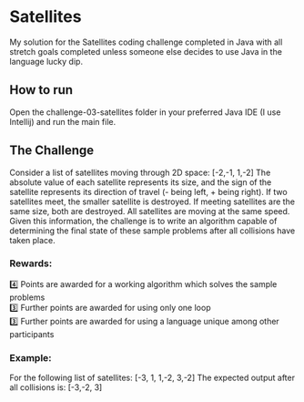 # Satellites

My solution for the Satellites coding challenge completed in Java with all stretch goals completed unless someone else decides to use Java in the language lucky dip.

## How to run

Open the challenge-03-satellites folder in your preferred Java IDE (I use Intellij) and run the main file.

## The Challenge

Consider a list of satellites moving through 2D space: [-2,-1, 1,-2]
The absolute value of each satellite represents its size, and the sign of the satellite represents its direction of travel (- being left, + being right). If two satellites meet, the smaller satellite is destroyed. If meeting satellites are the same size, both are destroyed. All satellites are moving at the same speed.
Given this information, the challenge is to write an algorithm capable of determining the final state of these sample problems after all collisions have taken place.

### Rewards:
:four:  Points are awarded for a working algorithm which solves the sample problems  
:three:  Further points are awarded for using only one loop  
:three:  Further points are awarded for using a language unique among other participants  

### Example:
For the following list of satellites: [-3, 1, 1,-2, 3,-2]
The expected output after all collisions is: [-3,-2, 3]

